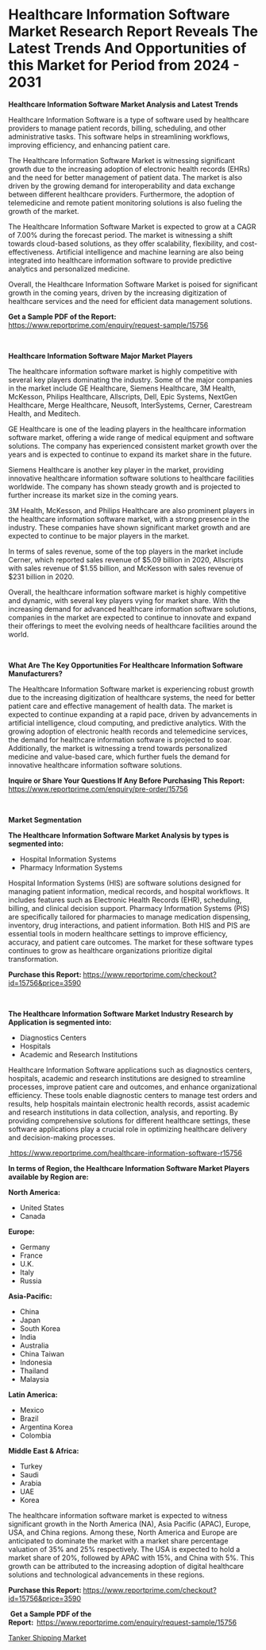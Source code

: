 <p><h1>Healthcare Information Software Market Research Report Reveals The Latest Trends And Opportunities of this Market for Period from 2024 - 2031</h1></p><p><strong>Healthcare Information Software Market Analysis and Latest Trends</strong></p>
<p><p>Healthcare Information Software is a type of software used by healthcare providers to manage patient records, billing, scheduling, and other administrative tasks. This software helps in streamlining workflows, improving efficiency, and enhancing patient care.</p><p>The Healthcare Information Software Market is witnessing significant growth due to the increasing adoption of electronic health records (EHRs) and the need for better management of patient data. The market is also driven by the growing demand for interoperability and data exchange between different healthcare providers. Furthermore, the adoption of telemedicine and remote patient monitoring solutions is also fueling the growth of the market.</p><p>The Healthcare Information Software Market is expected to grow at a CAGR of 7.00% during the forecast period. The market is witnessing a shift towards cloud-based solutions, as they offer scalability, flexibility, and cost-effectiveness. Artificial intelligence and machine learning are also being integrated into healthcare information software to provide predictive analytics and personalized medicine.</p><p>Overall, the Healthcare Information Software Market is poised for significant growth in the coming years, driven by the increasing digitization of healthcare services and the need for efficient data management solutions.</p></p>
<p><strong>Get a Sample PDF of the Report:&nbsp;</strong> <a href="https://www.reportprime.com/enquiry/request-sample/15756">https://www.reportprime.com/enquiry/request-sample/15756</a></p>
<p>&nbsp;</p>
<p><strong>Healthcare Information Software Major Market Players</strong></p>
<p><p>The healthcare information software market is highly competitive with several key players dominating the industry. Some of the major companies in the market include GE Healthcare, Siemens Healthcare, 3M Health, McKesson, Philips Healthcare, Allscripts, Dell, Epic Systems, NextGen Healthcare, Merge Healthcare, Neusoft, InterSystems, Cerner, Carestream Health, and Meditech.</p><p>GE Healthcare is one of the leading players in the healthcare information software market, offering a wide range of medical equipment and software solutions. The company has experienced consistent market growth over the years and is expected to continue to expand its market share in the future.</p><p>Siemens Healthcare is another key player in the market, providing innovative healthcare information software solutions to healthcare facilities worldwide. The company has shown steady growth and is projected to further increase its market size in the coming years.</p><p>3M Health, McKesson, and Philips Healthcare are also prominent players in the healthcare information software market, with a strong presence in the industry. These companies have shown significant market growth and are expected to continue to be major players in the market.</p><p>In terms of sales revenue, some of the top players in the market include Cerner, which reported sales revenue of $5.09 billion in 2020, Allscripts with sales revenue of $1.55 billion, and McKesson with sales revenue of $231 billion in 2020.</p><p>Overall, the healthcare information software market is highly competitive and dynamic, with several key players vying for market share. With the increasing demand for advanced healthcare information software solutions, companies in the market are expected to continue to innovate and expand their offerings to meet the evolving needs of healthcare facilities around the world.</p></p>
<p>&nbsp;</p>
<p><strong>What Are The Key Opportunities For Healthcare Information Software Manufacturers?</strong></p>
<p><p>The Healthcare Information Software market is experiencing robust growth due to the increasing digitization of healthcare systems, the need for better patient care and effective management of health data. The market is expected to continue expanding at a rapid pace, driven by advancements in artificial intelligence, cloud computing, and predictive analytics. With the growing adoption of electronic health records and telemedicine services, the demand for healthcare information software is projected to soar. Additionally, the market is witnessing a trend towards personalized medicine and value-based care, which further fuels the demand for innovative healthcare information software solutions.</p></p>
<p><strong>Inquire or Share Your Questions If Any Before Purchasing This Report:</strong> <a href="https://www.reportprime.com/enquiry/pre-order/15756">https://www.reportprime.com/enquiry/pre-order/15756</a></p>
<p>&nbsp;</p>
<p><strong>Market Segmentation</strong></p>
<p><strong>The Healthcare Information Software Market Analysis by types is segmented into:</strong></p>
<p><ul><li>Hospital Information Systems</li><li>Pharmacy Information Systems</li></ul></p>
<p><p>Hospital Information Systems (HIS) are software solutions designed for managing patient information, medical records, and hospital workflows. It includes features such as Electronic Health Records (EHR), scheduling, billing, and clinical decision support. Pharmacy Information Systems (PIS) are specifically tailored for pharmacies to manage medication dispensing, inventory, drug interactions, and patient information. Both HIS and PIS are essential tools in modern healthcare settings to improve efficiency, accuracy, and patient care outcomes. The market for these software types continues to grow as healthcare organizations prioritize digital transformation.</p></p>
<p><strong>Purchase this Report:&nbsp;</strong><a href="https://www.reportprime.com/checkout?id=15756&price=3590">https://www.reportprime.com/checkout?id=15756&price=3590</a></p>
<p>&nbsp;</p>
<p><strong>The Healthcare Information Software Market Industry Research by Application is segmented into:</strong></p>
<p><ul><li>Diagnostics Centers</li><li>Hospitals</li><li>Academic and Research Institutions</li></ul></p>
<p><p>Healthcare Information Software applications such as diagnostics centers, hospitals, academic and research institutions are designed to streamline processes, improve patient care and outcomes, and enhance organizational efficiency. These tools enable diagnostic centers to manage test orders and results, help hospitals maintain electronic health records, assist academic and research institutions in data collection, analysis, and reporting. By providing comprehensive solutions for different healthcare settings, these software applications play a crucial role in optimizing healthcare delivery and decision-making processes.</p></p>
<p><a href="https://www.reportprime.com/healthcare-information-software-r15756">&nbsp;https://www.reportprime.com/healthcare-information-software-r15756</a></p>
<p><strong>In terms of Region, the Healthcare Information Software Market Players available by Region are:</strong></p>
<p>
    <p> <strong> North America: </strong>
        <ul>
            <li>United States</li>
            <li>Canada</li>
        </ul>
        </p> 
    <p> <strong> Europe: </strong>
        <ul>
            <li>Germany</li>
            <li>France</li>
            <li>U.K.</li>
            <li>Italy</li>
            <li>Russia</li>
        </ul>
        </p> 
    <p> <strong> Asia-Pacific: </strong>
        <ul>
            <li>China</li>
            <li>Japan</li>
            <li>South Korea</li>
            <li>India</li>
            <li>Australia</li>
            <li>China Taiwan</li>
            <li>Indonesia</li>
            <li>Thailand</li>
            <li>Malaysia</li>
        </ul>
        </p> 
    <p> <strong> Latin America: </strong>
        <ul>
            <li>Mexico</li>
            <li>Brazil</li>
            <li>Argentina Korea</li>
            <li>Colombia</li>
        </ul>
        </p> 
    <p> <strong> Middle East & Africa: </strong>
        <ul>
            <li>Turkey</li>
            <li>Saudi</li>
            <li>Arabia</li>
            <li>UAE</li>
            <li>Korea</li>
        </ul>
    </p>
    </p>
<p><p>The healthcare information software market is expected to witness significant growth in the North America (NA), Asia Pacific (APAC), Europe, USA, and China regions. Among these, North America and Europe are anticipated to dominate the market with a market share percentage valuation of 35% and 25% respectively. The USA is expected to hold a market share of 20%, followed by APAC with 15%, and China with 5%. This growth can be attributed to the increasing adoption of digital healthcare solutions and technological advancements in these regions.</p></p>
<p><strong>Purchase this Report: </strong><a href="https://www.reportprime.com/checkout?id=15756&price=3590">https://www.reportprime.com/checkout?id=15756&price=3590</a></p>
<p>&nbsp;<strong>Get a Sample PDF of the Report:&nbsp;&nbsp;</strong><a href="https://www.reportprime.com/enquiry/request-sample/15756">https://www.reportprime.com/enquiry/request-sample/15756</a></p>
<p><strong></strong></p>
<p><p><a href="https://github.com/juancolorado15/Market-Research-Report-List-3/blob/main/tanker-shipping-market.md">Tanker Shipping Market</a></p></p>